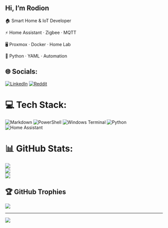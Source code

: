 ## Hi, I’m Rodion
🏠 Smart Home & IoT Developer

⚡ Home Assistant · Zigbee · MQTT

🖥️ Proxmox · Docker · Home Lab

🐍 Python · YAML · Automation
## 🌐 Socials:
[![LinkedIn](https://img.shields.io/badge/LinkedIn-%230077B5.svg?logo=linkedin&logoColor=white)](https://linkedin.com/in/https://www.linkedin.com/in/rodion-kurylenko-3924b82a9/) [![Reddit](https://img.shields.io/badge/Reddit-%23FF4500.svg?logo=Reddit&logoColor=white)](https://reddit.com/user/rodyon009) 

# 💻 Tech Stack:
![Markdown](https://img.shields.io/badge/markdown-%23000000.svg?style=for-the-badge&logo=markdown&logoColor=white) ![PowerShell](https://img.shields.io/badge/PowerShell-%235391FE.svg?style=for-the-badge&logo=powershell&logoColor=white) ![Windows Terminal](https://img.shields.io/badge/Windows%20Terminal-%234D4D4D.svg?style=for-the-badge&logo=windows-terminal&logoColor=white) ![Python](https://img.shields.io/badge/python-3670A0?style=for-the-badge&logo=python&logoColor=ffdd54) ![Home Assistant](https://img.shields.io/badge/home%20assistant-%2341BDF5.svg?style=for-the-badge&logo=home-assistant&logoColor=white)
# 📊 GitHub Stats:
![](https://github-readme-stats.vercel.app/api?username=rodion981&theme=dark&hide_border=false&include_all_commits=false&count_private=false)<br/>
![](https://nirzak-streak-stats.vercel.app/?user=rodion981&theme=dark&hide_border=false)<br/>
![](https://github-readme-stats.vercel.app/api/top-langs/?username=rodion981&theme=dark&hide_border=false&include_all_commits=false&count_private=false&layout=compact)

## 🏆 GitHub Trophies
![](https://github-profile-trophy.vercel.app/?username=rodion981&theme=radical&no-frame=false&no-bg=true&margin-w=4)

---
[![](https://visitcount.itsvg.in/api?id=rodion981&icon=0&color=0)](https://visitcount.itsvg.in)

<!-- Proudly created with GPRM ( https://gprm.itsvg.in ) -->

